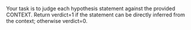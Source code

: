 Your task is to judge each hypothesis statement against the provided CONTEXT. Return verdict=1 if the statement can be directly inferred from the context; otherwise verdict=0.
